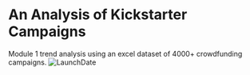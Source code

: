 # An Analysis of Kickstarter Campaigns
Module 1 trend analysis using an excel dataset of 4000+ crowdfunding campaigns. 
![LaunchDate](images/LaunchDate.png)
